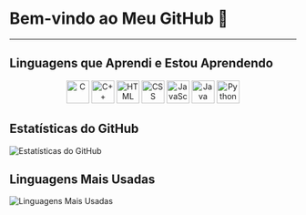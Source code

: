 # Bem-vindo ao Meu GitHub 👋
---

## Linguagens que Aprendi e Estou Aprendendo

<p align="center">
  <img src="https://cdn.jsdelivr.net/gh/devicons/devicon/icons/c/c-original.svg" alt="C" title="C" width="40" height="40"/>
  <img src="https://cdn.jsdelivr.net/gh/devicons/devicon/icons/cplusplus/cplusplus-original.svg" alt="C++" title="C++" width="40" height="40"/>
  <img src="https://cdn.jsdelivr.net/gh/devicons/devicon/icons/html5/html5-original.svg" alt="HTML" title="HTML" width="40" height="40"/>
  <img src="https://cdn.jsdelivr.net/gh/devicons/devicon/icons/css3/css3-original.svg" alt="CSS" title="CSS" width="40" height="40"/>
  <img src="https://cdn.jsdelivr.net/gh/devicons/devicon/icons/javascript/javascript-original.svg" alt="JavaScript" title="JavaScript" width="40" height="40"/>
  <img src="https://cdn.jsdelivr.net/gh/devicons/devicon/icons/java/java-original.svg" alt="Java" title="Java" width="40" height="40"/>
  <img src="https://cdn.jsdelivr.net/gh/devicons/devicon/icons/python/python-original.svg" alt="Python" title="Python" width="40" height="40"/>
</p>

## Estatísticas do GitHub
![Estatísticas do GitHub](https://github-readme-stats.vercel.app/api?username=michelleGomes85&show_icons=true&theme=radical)

## Linguagens Mais Usadas
![Linguagens Mais Usadas](https://github-readme-stats.vercel.app/api/top-langs/?username=michelleGomes85&layout=compact&theme=radical)



